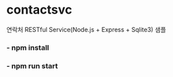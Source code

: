 # contactsvc
연락처 RESTful Service(Node.js + Express + Sqlite3) 샘플

### - npm install
### - npm run start



